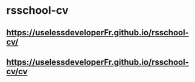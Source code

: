 # rsschool-cv
## https://uselessdeveloperFr.github.io/rsschool-cv/
## https://uselessdeveloperFr.github.io/rsschool-cv/cv
